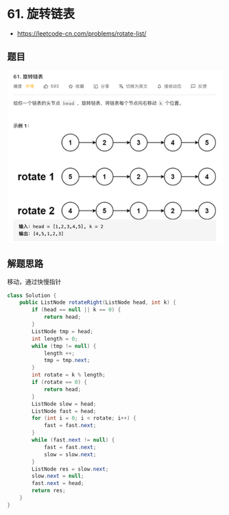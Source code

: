 # 61. 旋转链表

- https://leetcode-cn.com/problems/rotate-list/

## 题目

![](https://raw.githubusercontent.com/Cerbur/pic/main/20210727034711.png)

## 解题思路

移动，通过快慢指针

```java
class Solution {
    public ListNode rotateRight(ListNode head, int k) {
        if (head == null || k == 0) {
            return head;
        }
        ListNode tmp = head;
        int length = 0;
        while (tmp != null) {
            length ++;
            tmp = tmp.next;
        }
        int rotate = k % length;
        if (rotate == 0) {
            return head;
        }
        ListNode slow = head;
        ListNode fast = head;
        for (int i = 0; i < rotate; i++) {
            fast = fast.next;
        }
        while (fast.next != null) {
            fast = fast.next;
            slow = slow.next;
        }
        ListNode res = slow.next;
        slow.next = null;
        fast.next = head;
        return res;
    }
}
```

